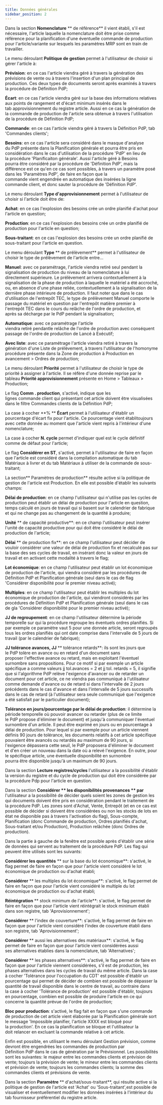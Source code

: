 ```yaml
---
title: Données générales
sidebar_position: 2
---
```


Dans la section **Nomenclature** ** de référence** il vient établi, s'il est nécessaire, l'article laquelle la nomenclature doit être prise comme référence pour la planification d'une éventuelle commande de production pour l'article/variante sur lesquels les paramètres MRP sont en train de travailler.

Le menu déroulant **Politique de gestion** permet à l'utilisateur de choisir si gérer l'article à:

**Prévision**: en ce cas l'article viendra géré à travers la génération des prévisions de vente ou à travers l'insertion d'un plan principal de production. Ces deux types de documents seront après examinés à travers la procédure de Définition PdP;

**Écart**: en ce cas l'article viendra géré sur la base des informations relatives aux points de rangement et d'écart minimum insérés dans le tab approvisionnement du registre article. Aussi en ce cas la génération de la commande de production de l'article sera obtenue à travers l'utilisation de la procédure de Définition PdP;

**Commande**: en ce cas l'article viendra géré à travers la Définition PdP, tab 'Commandes clients';

**Besoins**: en ce cas l'article sera considéré dans le masque d'analyse du PdP présente dans la Planification générale et pourra être pris en considération dans le cas d'utilisation de la procédure 'PdP' en lieu de la procédure 'Planificaiton générale'. Aussi l'article géré à Besoins pourra être considéré par la procédure de 'Définition PdP', mais la différence est ce qu'en ce cas sont possibles, à travers un paramètre posé dans les 'Paramètres PdP', de faire en façon que la commande vient engendrée en automatique des insérées la ligne commande client, et donc sauter la procédure de 'Définition PdP'.

Le menu déroulant **Type d'approvisionnement** permet à l'utilisateur de choisir si l'article doit être de:

**Achat**: en ce cas l'explosion des besoins crée un ordre planifié d'achat pour l'article en question;

**Production**: en ce cas l'explosion des besoins crée un ordre planifié de production pour l'article en question;

**Sous-traitant**: en ce cas l'explosion des besoins crée un ordre planifié de sous-traitant pour l'article en question.

Le menu déroulant **Type** ** de prélèvement** permet à l'utilisateur de choisir le type de prélèvement de l'article entre...

**Manuel**: avec ce paramétrage, l'article viendra retiré seul pendant la signalisation de production du niveau de la nomenclature à lui directement supérieure. Le prélèvement arrivera contextuellement à la signalisation de la phase de production à laquelle le matériel a été accroché, ou, en absence d'une phase reliée, contextuellement à la signalisation de la dernière phase intérieure de production. Il faut noter que dans le cas d'utilisation de l'entrepôt TEC, le type de prélèvement Manuel comporte le passage du matériel en question par l'entrepôt matière premier à l'entrepôt TEC dans le cours du relâche de l'ordre de production, et après sa décharge par le PdP pendant la signalisation;

**Automatique**: avec ce paramétrage l'article viendra retiré pendantle relâche de l'ordre de production avec conséquent passage de l'ordre de production de Lancé à Exécutif;

**Avec liste**: avec ce paramétrage l'article viendra retiré à travers la génération d'une Liste de prélèvement, à travers l'utilisateur de l'homonyme procédure présente dans la Zone de production à Production en avancement > Ordres de production;

Le menu déroulant **Priorité** permet à l'utilisateur de choisir le type de priorité à assigner à l'article. Il se réfère d'une donnée reprise par le tableau **Priorité approvisionnement** présente en Home > Tableaux > Production;

Le flag **Comm** **. production**, s'activé, indique que les lignes commande client qui présentant cet article doivent être visualisées dans le filtre Commandes clients de la Définition PdP;

La case à cocher **% ** **Écart** permet à l'utilisateur d'établir un pourcentage d'écart fix pour l'article. Ce pourcentage vient établitoujours avec cette donnée au moment que l'article vient repris à l'intérieur d'une nomenclature;

La case à cocher **N. cycle** permet d'indiquer quel est le cycle définitif comme de défaut pour l'article;

Le flag **Considérer en ST**, s'activé, permet à l'utilisateur de faire en façon que l'article est considéré dans la compilation automatique du tab Matériaux à livrer et du tab Matériaux à utiliser de la commande de sous-traitant;

La section** Paramètres de production** résulte active si la politique de gestion de l'article est Production. En elle est possible d'établir les suivants champs:

**Délai de production**: en ce champ l'utilisateur qui n'utilise pas les cycles de production peut établir un délai de production pour l'article en question, temps calculé en jours de travail qui si basent sur le calendrier de fabrique et qui ne change pas au changement de la quantité à produire;

**Unité** ** de capacité productive**: en ce champ l'utilisateur peut insérer l'unité de capacité productive pour qui doit être considéré le délai de production de l'article;

**Délai** ** de production fix**: en ce champ l'utilisateur peut décider de vouloir considérer une valeur de délai de production fix et necalculé pas sur la base des ses cycles de travail, en insérant donc la valeur en jours de travail et en activant cette modalité à travers le flag;

**Lot économique**: en ce champ l'utilisateur peut établir un lot économique de production de l'article, qui viendra considéré par les procédures de Définition PdP et Planification générale (seul dans le cas de flag 'Considérer disponibilité pour le premier niveau activé);

**Multiples**: en ce champ l'utilisateur peut établir les multiples du lot économique de production de l'article, qui viendront considérés par les procédures de Définition PdP et Planification générale (seul dans le cas de gla 'Considérer disponibilité pour le premier niveau activé);

**JJ de regroupement**: en ce champ l'utilisateur détermine la période temporelle sur qui la procédure regroupe les éventuels ordres planifiés. Si par exemple ce paramètre vaut 5 pour une donnée article, seront regroupés tous les ordres planifiés qui ont date comprise dans l'intervalle de 5 jours de travail (par le calendrier de fabrique);

**JJ tolérance avances, JJ** ** tolérance retards**: ils sont les jours que le PdP tolère en avance ou en retard d'un document sans proposer l'effective avance ou retard, mais en exploitant l'éventuel surnombre sans propositions. Pour ce motif si par exemple un article spécifique a comme valeurs jj tol.avances = 2 et jj tol. retards = 5, il signifie que si l'algorithme PdP relève l'exigence d'avancer ou de retarder un document pour cet article, ce ne viendra pas communiqué à l'utilisateur comme demande d'avance ou de retard si dans l'intervalle de 2 jours précédents dans le cas d'avance et dans l'intervalle de 5 jours successifs dans le cas de retard (à l'utilisateur sera seule communiqué que l'exigence a été satisfait par le particulier document);

**Tolérance en jours/pourcentage par le délai de production**: il détermine la période temporelle où pouvoir avancer ou retarder (plus de ce limite le PdP propose d'éliminer le document) et jusqu'à communiquer l'éventuel surnombre d'un article. Il peut être exprimé en jours ou en pourcentage à délai de production. Pour lequel si par exemple pour un article viennent définis 90 jours de tolérance, les documents relatifs à cet article spécifique pouvaient être avancés ou retardés au maximum de 90 jours, si l'exigence dépassera cette seuil, le PdP proposera d'éliminer le document et d'en créer un nouveau dans la date où a relevé l'exigence. En outre, pour le spécifique article, une éventuelle disponibilité en surnombre pourra être disponible jusqu'à un maximum de 90 jours.

Dans la section **Lecture registres/cycles** l'utilisateur a la possibilité d'établir la version du registre et du cycle de production qui doit être considérée par la procédure Pdp pour l'article en question.

Dans la section **Considérer ** **les disponibilités provenances** ** par** l'utilisateur a la possibilité de décider quels soient les zones de gestion les qui documents doivent être pris en considération pendant le traitement de la procédure PdP. Les zones sont d'Achat, Vente, Entrepôt (et en ce cas est possible de décider si doivent être considérées ou non les stocks de lots en état ne disponible pas à travers l'activation du flag), Sous-compte, Planification (donc Commande de production, Ordres planifiés d'achat, Sous-traitant et/ou Production), Production relâchée (donc Ordres de production).

Dans la partie à gauche de la fenêtre est possible après d'établir une série de données qui servent au traitement de la procédure PdP. Les flag qui peuvent être utilisés sont les suivants:

**Considérer les quantités** ** sur la base du lot économique**: s'activé, le flag permet de faire en façon que pour l'article vient considéré le lot économique de production ou d'achat établi;

**Considérer** ** les multiples du lot économique**: s'activé, le flag permet de faire en façon que pour l'article vient considéré le multiple du lot économique de production ou d'achat établi;

**Réintégration** ** stock minimum de l'article**: s'activé, le flag permet de faire en façon que pour l'article vient réintégrait le stock minimum établi dans son registre, tab 'Aprovisionnement';

**Considérer** ** l'index de couverture**: s'activé, le flag permet de faire en façon que pour l'article vient considéré l'index de couverture établi dans son registre, tab 'Aprovisionnement';

**Considérer** ** aussi les alternatives des matériaux**: s'activé, le flag permet de faire en façon que pour l'article vient considérées aussi ses alternatives établies dans la nomenclature, tab 'Alternatives';

**Considérer** ** les phases alternatives**: s'activé, le flag permet de faire en façon que pour l'article viennent considérées, s'il est de production, les phases alternatives dans les cycles de travail du même article. Dans la case à cocher 'Tolérance pour l'occupation du CDT' est possible d'établir un pourcentage qui permet de décider de combien est possible de dépasser la quantité de travail disponible dans le centre de travail, au contraire dans la case à cocher 'Tolérance de production' est possible d'établir, toujours en pourcentage, combien est possible de produire l'article en ce qui concerne la quantité prévue de l'ordre de production;

**Bloc pour production**: s'activé, le flag fait en façon que s'une commande de production de cet article vient élaborée par la Planification générale sort le message 'Impossible planifier, l'article XXXX est bloqué pour la production'. En ce cas la planification se bloque et l'utilisateur la doit relancer en excluant la commande relative à cet article. 

Enfin est possible, en utilisant le menu déroulant Gestion prévision, comme devront être engendrées les commandes de production par Définition PdP dans le cas de génération par le Prévisionnel. Les possibilités sont les suivantes: le majeur entre les commandes clients et prévision de vente; toujours la prévision de vente; le mineur entre les commandes clients et prévision de vente; toujours les commandes clients; la somme des commandes clients et prévisions de vente.

Dans la section **Paramètre** ** d'achat/sous-traitant**, qui résulte active si la politique de gestion de l'article est 'Achat' ou 'Sous-traitant',est possible de visualiser et éventuellement modifier les données insérées à l'intérieur du tab fournisseur préférentiel du registre article.

 






